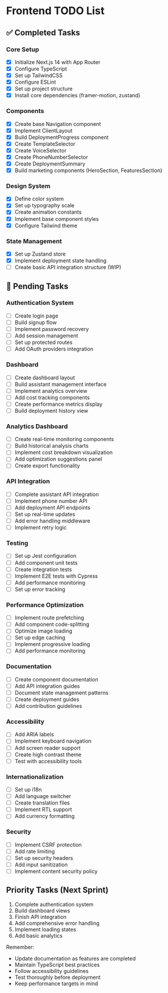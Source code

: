 # Frontend TODO List

## ✅ Completed Tasks

### Core Setup
- [x] Initialize Next.js 14 with App Router
- [x] Configure TypeScript
- [x] Set up TailwindCSS
- [x] Configure ESLint
- [x] Set up project structure
- [x] Install core dependencies (framer-motion, zustand)

### Components
- [x] Create base Navigation component
- [x] Implement ClientLayout
- [x] Build DeploymentProgress component
- [x] Create TemplateSelector
- [x] Create VoiceSelector
- [x] Create PhoneNumberSelector
- [x] Create DeploymentSummary
- [x] Build marketing components (HeroSection, FeaturesSection)

### Design System
- [x] Define color system
- [x] Set up typography scale
- [x] Create animation constants
- [x] Implement base component styles
- [x] Configure Tailwind theme

### State Management
- [x] Set up Zustand store
- [x] Implement deployment state handling
- [ ] Create basic API integration structure (WIP)

## 📝 Pending Tasks

### Authentication System
- [ ] Create login page
- [ ] Build signup flow
- [ ] Implement password recovery
- [ ] Add session management
- [ ] Set up protected routes
- [ ] Add OAuth providers integration

### Dashboard
- [ ] Create dashboard layout
- [ ] Build assistant management interface
- [ ] Implement analytics overview
- [ ] Add cost tracking components
- [ ] Create performance metrics display
- [ ] Build deployment history view

### Analytics Dashboard
- [ ] Create real-time monitoring components
- [ ] Build historical analysis charts
- [ ] Implement cost breakdown visualization
- [ ] Add optimization suggestions panel
- [ ] Create export functionality

### API Integration
- [ ] Complete assistant API integration
- [ ] Implement phone number API
- [ ] Add deployment API endpoints
- [ ] Set up real-time updates
- [ ] Add error handling middleware
- [ ] Implement retry logic

### Testing
- [ ] Set up Jest configuration
- [ ] Add component unit tests
- [ ] Create integration tests
- [ ] Implement E2E tests with Cypress
- [ ] Add performance monitoring
- [ ] Set up error tracking

### Performance Optimization
- [ ] Implement route prefetching
- [ ] Add component code-splitting
- [ ] Optimize image loading
- [ ] Set up edge caching
- [ ] Implement progressive loading
- [ ] Add performance monitoring

### Documentation
- [ ] Create component documentation
- [ ] Add API integration guides
- [ ] Document state management patterns
- [ ] Create deployment guides
- [ ] Add contribution guidelines

### Accessibility
- [ ] Add ARIA labels
- [ ] Implement keyboard navigation
- [ ] Add screen reader support
- [ ] Create high contrast theme
- [ ] Test with accessibility tools

### Internationalization
- [ ] Set up i18n
- [ ] Add language switcher
- [ ] Create translation files
- [ ] Implement RTL support
- [ ] Add currency formatting

### Security
- [ ] Implement CSRF protection
- [ ] Add rate limiting
- [ ] Set up security headers
- [ ] Add input sanitization
- [ ] Implement content security policy

## Priority Tasks (Next Sprint)
1. Complete authentication system
2. Build dashboard views
3. Finish API integration
4. Add comprehensive error handling
5. Implement loading states
6. Add basic analytics

Remember:
- Update documentation as features are completed
- Maintain TypeScript best practices
- Follow accessibility guidelines
- Test thoroughly before deployment
- Keep performance targets in mind
